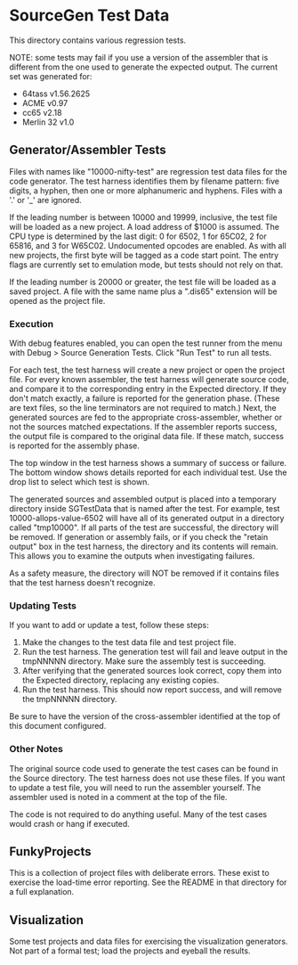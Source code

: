 # SourceGen Test Data #

This directory contains various regression tests.

NOTE: some tests may fail if you use a version of the assembler that is
different from the one used to generate the expected output.  The current
set was generated for:

 * 64tass v1.56.2625
 * ACME v0.97
 * cc65 v2.18
 * Merlin 32 v1.0


## Generator/Assembler Tests ##

Files with names like "10000-nifty-test" are regression test data files
for the code generator.  The test harness identifies them by filename
pattern: five digits, a hyphen, then one or more alphanumeric and
hyphens.  Files with a '.' or '_' are ignored.

If the leading number is between 10000 and 19999, inclusive, the test file
will be loaded as a new project.  A load address of $1000 is assumed.
The CPU type is determined by the last digit: 0 for 6502, 1 for 65C02,
2 for 65816, and 3 for W65C02.  Undocumented opcodes are enabled.  As with
all new projects, the first byte will be tagged as a code start point.  The
entry flags are currently set to emulation mode, but tests should not rely
on that.

If the leading number is 20000 or greater, the test file will be loaded as
a saved project.  A file with the same name plus a ".dis65" extension will
be opened as the project file.

### Execution ###

With debug features enabled, you can open the test runner from the menu
with Debug > Source Generation Tests.  Click "Run Test" to run all tests.

For each test, the test harness will create a new project or open the
project file.  For every known assembler, the test harness will generate
source code, and compare it to the corresponding entry in the Expected
directory.  If they don't match exactly, a failure is reported for the
generation phase.  (These are text files, so the line terminators are not
required to match.)  Next, the generated sources are fed to the appropriate
cross-assembler, whether or not the sources matched expectations.  If the
assembler reports success, the output file is compared to the original data
file.  If these match, success is reported for the assembly phase.

The top window in the test harness shows a summary of success or failure.
The bottom window shows details reported for each individual test.  Use
the drop list to select which test is shown.

The generated sources and assembled output is placed into a temporary
directory inside SGTestData that is named after the test.  For example,
test 10000-allops-value-6502 will have all of its generated output in a
directory called "tmp10000".  If all parts of the test are successful, the
directory will be removed.  If generation or assembly fails, or if you check
the "retain output" box in the test harness, the directory and its contents
will remain.  This allows you to examine the outputs when investigating
failures.

As a safety measure, the directory will NOT be removed if it contains files
that the test harness doesn't recognize.

### Updating Tests ###

If you want to add or update a test, follow these steps:

 1. Make the changes to the test data file and test project file.
 2. Run the test harness.  The generation test will fail and leave output in
    the tmpNNNNN directory.  Make sure the assembly test is succeeding.
 3. After verifying that the generated sources look correct, copy them
    into the Expected directory, replacing any existing copies.
 4. Run the test harness.  This should now report success, and will
    remove the tmpNNNNN directory.

Be sure to have the version of the cross-assembler identified at the top
of this document configured.


### Other Notes ###

The original source code used to generate the test cases can be found
in the Source directory.  The test harness does not use these files.  If
you want to update a test file, you will need to run the assembler
yourself.  The assembler used is noted in a comment at the top of the file.

The code is not required to do anything useful.  Many of the test cases
would crash or hang if executed.


## FunkyProjects ##

This is a collection of project files with deliberate errors.  These exist
to exercise the load-time error reporting.  See the README in that directory
for a full explanation.


## Visualization ##

Some test projects and data files for exercising the visualization generators.
Not part of a formal test; load the projects and eyeball the results.

